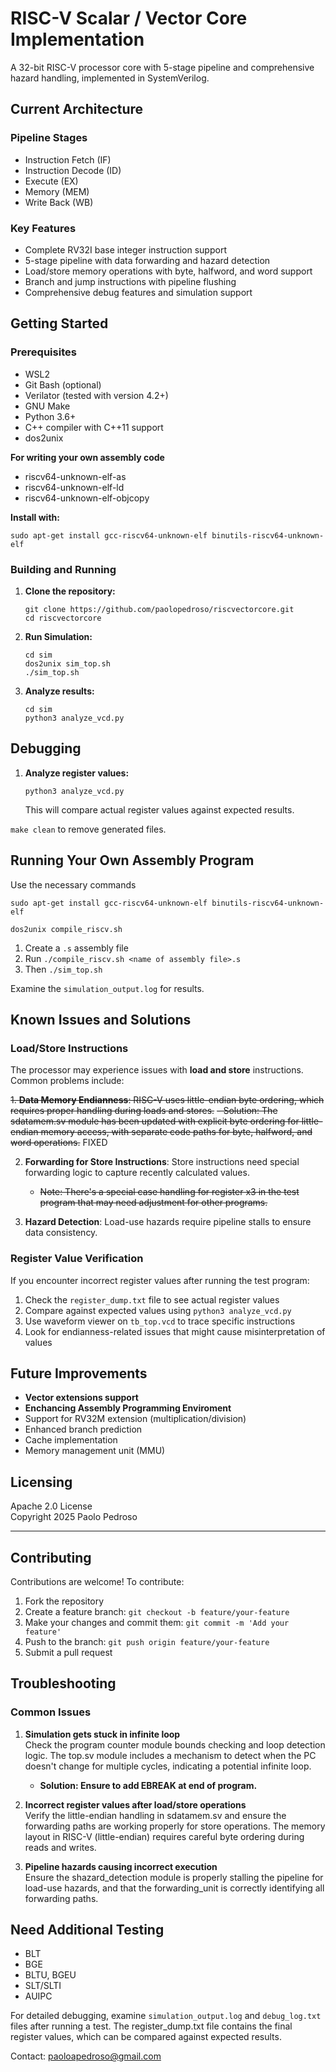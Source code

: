 # RISC-V Scalar / Vector Core Implementation

A 32-bit RISC-V processor core with 5-stage pipeline and comprehensive hazard handling, implemented in SystemVerilog.

## Current Architecture

### Pipeline Stages
- Instruction Fetch (IF)
- Instruction Decode (ID)
- Execute (EX)
- Memory (MEM)
- Write Back (WB)

### Key Features
- Complete RV32I base integer instruction support
- 5-stage pipeline with data forwarding and hazard detection
- Load/store memory operations with byte, halfword, and word support
- Branch and jump instructions with pipeline flushing
- Comprehensive debug features and simulation support

## Getting Started

### Prerequisites
- WSL2
- Git Bash (optional)
- Verilator (tested with version 4.2+)
- GNU Make
- Python 3.6+
- C++ compiler with C++11 support
- dos2unix

**For writing your own assembly code**
- riscv64-unknown-elf-as
- riscv64-unknown-elf-ld
- riscv64-unknown-elf-objcopy

**Install with:**
```wsl
sudo apt-get install gcc-riscv64-unknown-elf binutils-riscv64-unknown-elf
```

### Building and Running

1. **Clone the repository:**
   ```wsl
   git clone https://github.com/paolopedroso/riscvectorcore.git
   cd riscvectorcore
   ```

2. **Run Simulation:**
   ```wsl
   cd sim
   dos2unix sim_top.sh
   ./sim_top.sh
   ```
   
3. **Analyze results:**
   ```wsl
   cd sim
   python3 analyze_vcd.py
   ```

## Debugging

1. **Analyze register values:**
   ```wsl
   python3 analyze_vcd.py
   ```
   This will compare actual register values against expected results.

`make clean` to remove generated files.

## Running Your Own Assembly Program
Use the necessary commands
```wsl
sudo apt-get install gcc-riscv64-unknown-elf binutils-riscv64-unknown-elf

dos2unix compile_riscv.sh
```
1. Create a `.s` assembly file
2. Run `./compile_riscv.sh <name of assembly file>.s`
3. Then `./sim_top.sh`

Examine the `simulation_output.log` for results.

## Known Issues and Solutions

### Load/Store Instructions

The processor may experience issues with **load and store** instructions. Common problems include:

~~1. **Data Memory Endianness**: RISC-V uses little-endian byte ordering, which requires proper handling during loads and stores.~~
   ~~- Solution: The sdatamem.sv module has been updated with explicit byte ordering for little-endian memory access, with separate code paths for byte, halfword, and word operations.~~ FIXED

2. **Forwarding for Store Instructions**: Store instructions need special forwarding logic to capture recently calculated values.
   - ~~Note: There's a special case handling for register x3 in the test program that may need adjustment for other programs.~~

3. **Hazard Detection**: Load-use hazards require pipeline stalls to ensure data consistency.


### Register Value Verification

If you encounter incorrect register values after running the test program:

1. Check the `register_dump.txt` file to see actual register values
2. Compare against expected values using `python3 analyze_vcd.py`
3. Use waveform viewer on `tb_top.vcd` to trace specific instructions
4. Look for endianness-related issues that might cause misinterpretation of values

## Future Improvements

- **Vector extensions support**
- **Enchancing Assembly Programming Enviroment**
- Support for RV32M extension (multiplication/division)
- Enhanced branch prediction
- Cache implementation
- Memory management unit (MMU)

## Licensing

Apache 2.0 License  
Copyright 2025 Paolo Pedroso

---

## Contributing

Contributions are welcome! To contribute:

1. Fork the repository
2. Create a feature branch: `git checkout -b feature/your-feature`
3. Make your changes and commit them: `git commit -m 'Add your feature'`
4. Push to the branch: `git push origin feature/your-feature`
5. Submit a pull request

## Troubleshooting

### Common Issues

1. **Simulation gets stuck in infinite loop**  
   Check the program counter module bounds checking and loop detection logic. The top.sv module includes a mechanism to detect when the PC doesn't change for multiple cycles, indicating a potential infinite loop.
   - **Solution: Ensure to add EBREAK at end of program.**

2. **Incorrect register values after load/store operations**  
   Verify the little-endian handling in sdatamem.sv and ensure the forwarding paths are working properly for store operations. The memory layout in RISC-V (little-endian) requires careful byte ordering during reads and writes.

3. **Pipeline hazards causing incorrect execution**  
   Ensure the shazard_detection module is properly stalling the pipeline for load-use hazards, and that the forwarding_unit is correctly identifying all forwarding paths.

## Need Additional Testing
- BLT
- BGE
- BLTU, BGEU
- SLT/SLTI
- AUIPC

For detailed debugging, examine `simulation_output.log` and `debug_log.txt` files after running a test. The register_dump.txt file contains the final register values, which can be compared against expected results.

Contact: paoloapedroso@gmail.com